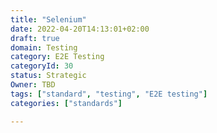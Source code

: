 ```yaml
---
title: "Selenium"
date: 2022-04-20T14:13:01+02:00
draft: true
domain: Testing
category: E2E Testing
categoryId: 30
status: Strategic
Owner: TBD
tags: ["standard", "testing", "E2E testing"]
categories: ["standards"]

---
```

